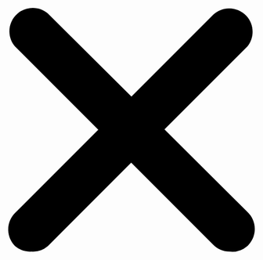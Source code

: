 <svg xmlns="http://www.w3.org/2000/svg" class="w-4 fill-black" viewBox="0 0 320.591 320.591">
        <path d="M30.391 318.583a30.37 30.37 0 0 1-21.56-7.288c-11.774-11.844-11.774-30.973 0-42.817L266.643 10.665c12.246-11.459 31.462-10.822 42.921 1.424 10.362 11.074 10.966 28.095 1.414 39.875L51.647 311.295a30.366 30.366 0 0 1-21.256 7.288z" data-original="#000000"></path>
        <path d="M287.9 318.583a30.37 30.37 0 0 1-21.257-8.806L8.83 51.963C-2.078 39.225-.595 20.055 12.143 9.146c11.369-9.736 28.136-9.736 39.504 0l259.331 257.813c12.243 11.462 12.876 30.679 1.414 42.922-.456.487-.927.958-1.414 1.414a30.368 30.368 0 0 1-23.078 7.288z" data-original="#000000"></path>
      </svg>
